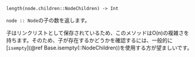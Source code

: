 ```
length(node.children::NodeChildren) -> Int
```

`node :: Node`の子の数を返します。

子はリンクリストとして保存されているため、このメソッドはO(n)の複雑さを持ちます。そのため、子が存在するかどうかを確認するには、一般的に[`isempty`](@ref Base.isempty(::NodeChildren))を使用する方が望ましいです。
